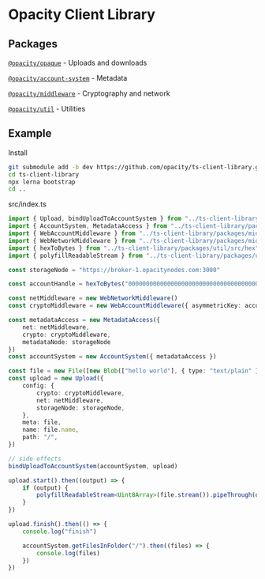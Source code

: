 # Opacity Client Library

## Packages

[`@opacity/opaque`](./packages/opaque) - Uploads and downloads

[`@opacity/account-system`](./packages/account-system) - Metadata

[`@opacity/middleware`](./packages/middleware) - Cryptography and network

[`@opacity/util`](./packages/util) - Utilities

## Example

Install
```sh
git submodule add -b dev https://github.com/opacity/ts-client-library.git
cd ts-client-library
npx lerna bootstrap
cd ..
```

src/index.ts
```ts
import { Upload, bindUploadToAccountSystem } from "../ts-client-library/packages/opaque"
import { AccountSystem, MetadataAccess } from "../ts-client-library/packages/account-system"
import { WebAccountMiddleware } from "../ts-client-library/packages/middleware/src/web/webAccountMiddleware"
import { WebNetworkMiddleware } from "../ts-client-library/packages/middleware/src/web/webNetworkMiddleware"
import { hexToBytes } from "../ts-client-library/packages/util/src/hex"
import { polyfillReadableStream } from "../ts-client-library/packages/util/src/streams"

const storageNode = "https://broker-1.opacitynodes.com:3000"

const accountHandle = hexToBytes("00000000000000000000000000000000000000000000000000000000000000000000000000000000000000000000000000000000000000000000000000000000")

const netMiddleware = new WebNetworkMiddleware()
const cryptoMiddleware = new WebAccountMiddleware({ asymmetricKey: accountHandle })

const metadataAccess = new MetadataAccess({
	net: netMiddleware,
	crypto: cryptoMiddleware,
	metadataNode: storageNode
})
const accountSystem = new AccountSystem({ metadataAccess })

const file = new File([new Blob(["hello world"], { type: "text/plain" })], "hello.txt")
const upload = new Upload({
	config: {
		crypto: cryptoMiddleware,
		net: netMiddleware,
		storageNode: storageNode,
	},
	meta: file,
	name: file.name,
	path: "/",
})

// side effects
bindUploadToAccountSystem(accountSystem, upload)

upload.start().then((output) => {
	if (output) {
		polyfillReadableStream<Uint8Array>(file.stream()).pipeThrough(output)
	}
})

upload.finish().then(() => {
	console.log("finish")

	accountSystem.getFilesInFolder("/").then((files) => {
		console.log(files)
	})
})
```
